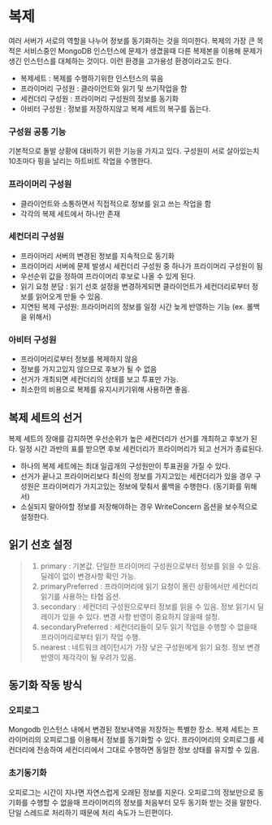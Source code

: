 # 복제
여러 서버가 서로의 역할을 나누어 정보를 동기화하는 것을 의미한다. 복제의 가장 큰 목적은 서비스중인 MongoDB 인스턴스에 문제가 생겼을때 다른 복제본을 이용해 문제가 생긴 인스턴스를 대체하는 것이다.
이런 환경을 고가용성 환경이라고도 한다.

- 복제세트 : 복제를 수행하기위한 인스턴스의 묶음
- 프라이머리 구성원 : 클라이언트와 읽기 및 쓰기작업을 함
- 세컨더리 구성원 : 프라이머리 구성원의 정보를 동기화
- 아비터 구성원 : 정보를 저장하지않고 복제 세트의 복구를 돕는다.

### 구성원 공통 기능
기본적으로 돌발 상황에 대비하기 위한 기능을 가지고 있다. 구성원이 서로 살아있는치 10초마다 핑을 날리는 하트비트 작업을 수행한다.

### 프라이머리 구성원
- 클라이언트와 소통하면서 직접적으로 정보를 읽고 쓰는 작업을 함
- 각각의 복제 세트에서 하나만 존재

### 세컨더리 구성원
- 프라이머리 서버의 변경된 정보를 지속적으로 동기화
- 프라이머리 서버에 문제 발생시 세컨더리 구성원 중 하나가 프라이머리 구성원이 됨
- 우선순위 값을 정하여 프라이머리 후보로 나올 수 있게 된다.
- 읽기 요청 분담 : 읽기 선호 설정을 변경하게되면 클라이언트가 세컨더리로부터 정보를 읽어오게 만들 수 있음.
- 지연된 복제 구성원: 프라이머리의 정보를 일정 시간 늦게 반영하는 기능 (ex. 롤백을 위해서)

### 아비터 구성원
- 프라이머리로부터 정보를 복제하지 않음
- 정보를 가지고있지 않으므로 후보가 될 수 없음
- 선거가 개최되면 세컨더리의 상태를 보고 투표만 가능.
- 최소한의 비용으로 복제를 유지시키기위해 사용하면 좋음.

## 복제 세트의 선거
복제 세트의 장애를 감지하면 우선순위가 높은 세컨더리가 선거를 개최하고 후보가 된다. 
일정 시간 과반의 표를 받으면 후보 세컨더리가 프라이머리가 되고 선거가 종료된다. 
- 하나의 복제 세트에는 최대 일곱개의 구성원만이 투표권을 가질 수 있다.
- 선거가 끝나고 프라이머리보다 최신의 정보를 가지고있는 세컨더리가 있을 경우 구성원은 프라이머리가 가지고있는 정보에 맞춰서 롤백을 수행한다. (동기화를 위해서)
- 소실되지 말아야할 정보를 저장해야하는 경우 WriteConcern 옵션을 보수적으로 설정한다.

## 읽기 선호 설정
> 1. primary : 기본값. 단일한 프라이머리 구성원으로부터 정보를 읽을 수 있음. 딜레이 없이 변경사항 확인 가능.
> 2. primaryPreferred : 프라이머리에 읽기 요청이 몰린 상황에서만 세컨더리 읽기를 사용하는 타협 옵션.
> 3. secondary : 세컨더리 구성원으로부터 정보를 읽을 수 있음. 정보 읽기시 딜레이가 있을 수 있다. 변경 사항 반영이 중요하지 않을때 설정.
> 4. secondaryPreferred : 세컨더리들이 모두 읽기 작업을 수행할 수 없을때 프라이머리로부터 읽기 작업 수행.
> 5. nearest : 네트워크 레이턴시가 가장 낮은 구성원에게 읽기 요청. 정보 변경 반영이 제각각이 될 우려가 있음.

## 동기화 작동 방식
### 오피로그
Mongodb 인스턴스 내에서 변경된 정보내역을 저장하는 특별한 장소. 복제 세트는 프라이머리의 오피로그를 이용해서 정보를 동기화할 수 있다. 
프라이머리의 오피로그를 세컨더리에 전송하여 세컨더리에서 그대로 수행하면 동일한 정보 상태를 유지할 수 있음.

### 초기동기화
오피로그는 시간이 지나면 자연스럽게 오래된 정보를 지운다. 오피로그의 정보만으로 동기화를 수행할 수 없을때 프라이머리의 정보를 처음부터 모두 동기화 받는 것을 말한다.  
단일 스레드로 처리하기 때문에 처리 속도가 느린편이다.
